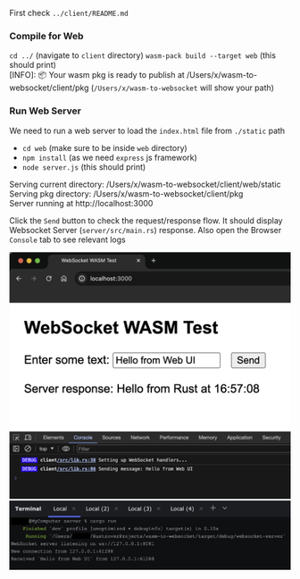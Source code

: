 
First check `../client/README.md`

### Compile for Web 
`cd ../` (navigate to `client` directory)
`wasm-pack build --target web` (this should print)  
[INFO]: 📦   Your wasm pkg is ready to publish at /Users/x/wasm-to-websocket/client/pkg
(`/Users/x/wasm-to-websocket` will show your path)

### Run Web Server
We need to run a web server to load the `index.html` file from `./static` path
- `cd web` (make sure to be inside `web` directory)
- `npm install` (as we need `express` js framework)
- `node server.js` (this should print)

Serving current directory: /Users/x/wasm-to-websocket/client/web/static  
Serving pkg directory: /Users/x/wasm-to-websocket/client/pkg  
Server running at http://localhost:3000  


Click the `Send` button to check the request/response flow. It should display Websocket Server (`server/src/main.rs`) response. Also open the Browser `Console` tab to see relevant logs

![Missing Web UI test screenshot](./static/wasm_web_ui.png "Web UI test screenshot")
![Missing Server CLI screenshot](./static/server_cli.png "Server CLI screenshot")

